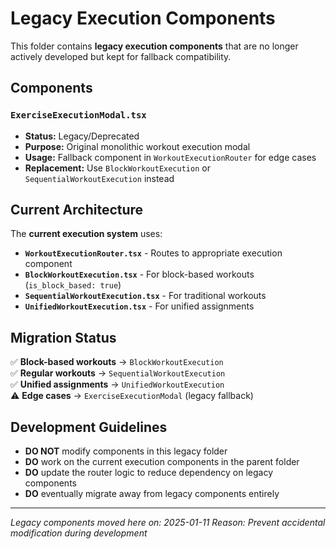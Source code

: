 # Legacy Execution Components

This folder contains **legacy execution components** that are no longer actively developed but kept for fallback compatibility.

## Components

### `ExerciseExecutionModal.tsx`
- **Status:** Legacy/Deprecated
- **Purpose:** Original monolithic workout execution modal
- **Usage:** Fallback component in `WorkoutExecutionRouter` for edge cases
- **Replacement:** Use `BlockWorkoutExecution` or `SequentialWorkoutExecution` instead

## Current Architecture

The **current execution system** uses:

- **`WorkoutExecutionRouter.tsx`** - Routes to appropriate execution component
- **`BlockWorkoutExecution.tsx`** - For block-based workouts (`is_block_based: true`)  
- **`SequentialWorkoutExecution.tsx`** - For traditional workouts
- **`UnifiedWorkoutExecution.tsx`** - For unified assignments

## Migration Status

✅ **Block-based workouts** → `BlockWorkoutExecution`  
✅ **Regular workouts** → `SequentialWorkoutExecution`  
✅ **Unified assignments** → `UnifiedWorkoutExecution`  
⚠️ **Edge cases** → `ExerciseExecutionModal` (legacy fallback)

## Development Guidelines

- **DO NOT** modify components in this legacy folder
- **DO** work on the current execution components in the parent folder
- **DO** update the router logic to reduce dependency on legacy components
- **DO** eventually migrate away from legacy components entirely

---

*Legacy components moved here on: 2025-01-11*
*Reason: Prevent accidental modification during development* 